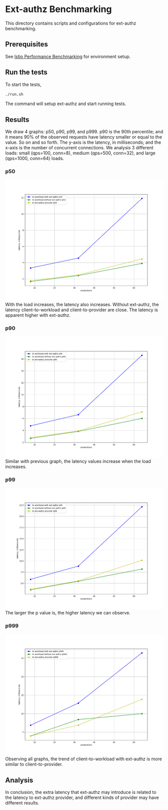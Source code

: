 # Ext-authz Benchmarking

This directory contains scripts and configurations for ext-authz benchmarking.

## Prerequisites

See [Istio Performance Benchmarking](https://github.com/istio/tools/tree/master/perf/benchmark) for environment setup.

## Run the tests

To start the tests,

```bash
./run.sh
```

The command will setup ext-authz and start running tests.

## Results

We draw 4 graphs: p50, p90, p99, and p999. p90 is the 90th percentile; and it means 90% of the observed requests have latency smaller or equal to the value. So on and so forth. The y-axis is the latency, in milliseconds; and the x-axis is the number of concurrent connections. We analysis 3 different loads: small (qps=100, conn=8), medium (qps=500, conn=32), and large (qps=1000, conn=64) loads.

### p50

![](./results/p50.png) </br>
With the load increases, the latency also increases. Without ext-authz, the latency client-to-workload and client-to-provider are close. The latency is apparent higher with ext-authz.

### p90

![](./results/p90.png) </br>
Similar with previous graph, the latency values increase when the load increases.

### p99

![](./results/p99.png) </br>
The larger the p value is, the higher latency we can observe.

### p999

![](./results/p999.png) </br>
Observing all graphs, the trend of client-to-workload with ext-authz is more similar to client-to-provider.


## Analysis

In conclusion, the extra latency that ext-authz may introduce is related to the latency to ext-authz provider, and different kinds of provider may have different results.